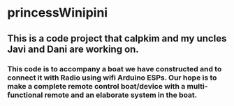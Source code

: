 # princessWinipini
## This is a code project that calpkim and my uncles Javi and Dani are working on. 
### This code is to accompany a boat we have constructed and to connect it with Radio using wifi Arduino ESPs. Our hope is to make a complete remote control boat/device with a multi-functional remote and an elaborate system in the boat.